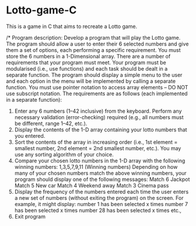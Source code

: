 # Lotto-game-C
This is a game in C that aims to recreate a Lotto game.

/* 
Program description: Develop a program that will play the Lotto game. The program should allow a user to
enter their 6 selected numbers and give them a set of options, each performing a
specific requirement. You must store the 6 numbers in a 1-Dimensional array.
There are a number of requirements that your program must meet. Your program
must be modularised (i.e., use functions) and each task should be dealt in a separate
function. The program should display a simple menu to the user and each option in
the menu will be implemented by calling a separate function. You must use pointer
notation to access array elements – DO NOT use subscript notation.
The requirements are as follows (each implemented in a separate function):
1. Enter any 6 numbers (1–42 inclusive) from the keyboard. Perform any
necessary validation (error-checking) required (e.g., all numbers must be
different, range 1–42, etc.).
2. Display the contents of the 1-D array containing your lotto numbers that you
entered.
3. Sort the contents of the array in increasing order (i.e., 1st element = smallest
number, 2nd element = 2nd smallest number, etc.). You may use any sorting
algorithm of your choice.
4. Compare your chosen lotto numbers in the 1-D array with the following
winning numbers:
1,3,5,7,9,11 (Winning numbers)
Depending on how many of your chosen numbers match the above winning numbers,
your program should display one of the following messages:
Match 6 Jackpot
Match 5 New car
Match 4 Weekend away
Match 3 Cinema pass
5. Display the frequency of the numbers entered each time the user enters a new
set of numbers (without exiting the program) on the screen. For example, it
might display:
number 1 has been selected x times
number 7 has been selected x times
number 28 has been selected x times
etc.,
6. Exit program
